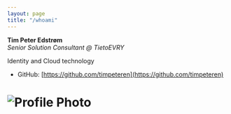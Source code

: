 ```yaml
---
layout: page
title: "/whoami"
---
```


**Tim Peter Edstrøm**  
*Senior Solution Consultant @ TietoEVRY*
 
Identity and Cloud technology

- GitHub: [https://github.com/timpeteren](https://github.com/timpeteren)

# ![Profile Photo](/assets/img/thisisme-profile.png)
